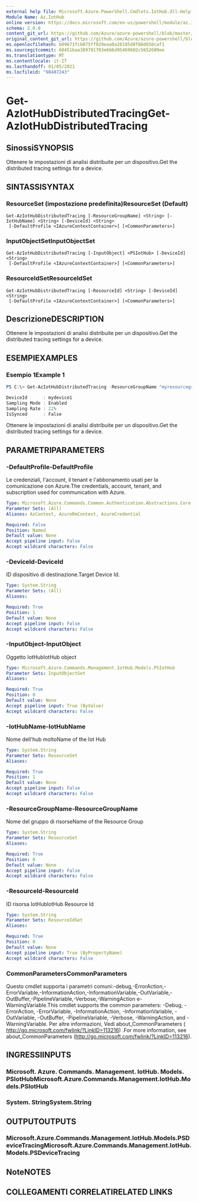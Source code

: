 ```yaml
---
external help file: Microsoft.Azure.PowerShell.Cmdlets.IotHub.dll-Help.xml
Module Name: Az.IotHub
online version: https://docs.microsoft.com/en-us/powershell/module/az.iothub/get-aziothubdistributedtracing
schema: 2.0.0
content_git_url: https://github.com/Azure/azure-powershell/blob/master/src/IotHub/IotHub/help/Get-AzIotHubDistributedTracing.md
original_content_git_url: https://github.com/Azure/azure-powershell/blob/master/src/IotHub/IotHub/help/Get-AzIotHubDistributedTracing.md
ms.openlocfilehash: b09671fcb075ff029eaa0a28185d8f88d650caf1
ms.sourcegitcommit: 68451baa389791703e666d95469602c5652609ee
ms.translationtype: MT
ms.contentlocale: it-IT
ms.lasthandoff: 01/05/2021
ms.locfileid: "98487243"
---
```

# <span data-ttu-id="6e30e-101">Get-AzIotHubDistributedTracing</span><span class="sxs-lookup"><span data-stu-id="6e30e-101">Get-AzIotHubDistributedTracing</span></span>

## <span data-ttu-id="6e30e-102">Sinossi</span><span class="sxs-lookup"><span data-stu-id="6e30e-102">SYNOPSIS</span></span>
<span data-ttu-id="6e30e-103">Ottenere le impostazioni di analisi distribuite per un dispositivo.</span><span class="sxs-lookup"><span data-stu-id="6e30e-103">Get the distributed tracing settings for a device.</span></span>

## <span data-ttu-id="6e30e-104">SINTASSI</span><span class="sxs-lookup"><span data-stu-id="6e30e-104">SYNTAX</span></span>

### <span data-ttu-id="6e30e-105">ResourceSet (impostazione predefinita)</span><span class="sxs-lookup"><span data-stu-id="6e30e-105">ResourceSet (Default)</span></span>
```
Get-AzIotHubDistributedTracing [-ResourceGroupName] <String> [-IotHubName] <String> [-DeviceId] <String>
 [-DefaultProfile <IAzureContextContainer>] [<CommonParameters>]
```

### <span data-ttu-id="6e30e-106">InputObjectSet</span><span class="sxs-lookup"><span data-stu-id="6e30e-106">InputObjectSet</span></span>
```
Get-AzIotHubDistributedTracing [-InputObject] <PSIotHub> [-DeviceId] <String>
 [-DefaultProfile <IAzureContextContainer>] [<CommonParameters>]
```

### <span data-ttu-id="6e30e-107">ResourceIdSet</span><span class="sxs-lookup"><span data-stu-id="6e30e-107">ResourceIdSet</span></span>
```
Get-AzIotHubDistributedTracing [-ResourceId] <String> [-DeviceId] <String>
 [-DefaultProfile <IAzureContextContainer>] [<CommonParameters>]
```

## <span data-ttu-id="6e30e-108">Descrizione</span><span class="sxs-lookup"><span data-stu-id="6e30e-108">DESCRIPTION</span></span>
<span data-ttu-id="6e30e-109">Ottenere le impostazioni di analisi distribuite per un dispositivo.</span><span class="sxs-lookup"><span data-stu-id="6e30e-109">Get the distributed tracing settings for a device.</span></span>

## <span data-ttu-id="6e30e-110">ESEMPI</span><span class="sxs-lookup"><span data-stu-id="6e30e-110">EXAMPLES</span></span>

### <span data-ttu-id="6e30e-111">Esempio 1</span><span class="sxs-lookup"><span data-stu-id="6e30e-111">Example 1</span></span>
```powershell
PS C:\> Get-AzIotHubDistributedTracing -ResourceGroupName "myresourcegroup" -IotHubName "myiothub" -DeviceId "myDevice1"

DeviceId      : mydevice1
Sampling Mode : Enabled
Sampling Rate : 22%
IsSynced      : False
```

<span data-ttu-id="6e30e-112">Ottenere le impostazioni di analisi distribuite per un dispositivo.</span><span class="sxs-lookup"><span data-stu-id="6e30e-112">Get the distributed tracing settings for a device.</span></span>

## <span data-ttu-id="6e30e-113">PARAMETRI</span><span class="sxs-lookup"><span data-stu-id="6e30e-113">PARAMETERS</span></span>

### <span data-ttu-id="6e30e-114">-DefaultProfile</span><span class="sxs-lookup"><span data-stu-id="6e30e-114">-DefaultProfile</span></span>
<span data-ttu-id="6e30e-115">Le credenziali, l'account, il tenant e l'abbonamento usati per la comunicazione con Azure.</span><span class="sxs-lookup"><span data-stu-id="6e30e-115">The credentials, account, tenant, and subscription used for communication with Azure.</span></span>

```yaml
Type: Microsoft.Azure.Commands.Common.Authentication.Abstractions.Core.IAzureContextContainer
Parameter Sets: (All)
Aliases: AzContext, AzureRmContext, AzureCredential

Required: False
Position: Named
Default value: None
Accept pipeline input: False
Accept wildcard characters: False
```

### <span data-ttu-id="6e30e-116">-DeviceId</span><span class="sxs-lookup"><span data-stu-id="6e30e-116">-DeviceId</span></span>
<span data-ttu-id="6e30e-117">ID dispositivo di destinazione.</span><span class="sxs-lookup"><span data-stu-id="6e30e-117">Target Device Id.</span></span>

```yaml
Type: System.String
Parameter Sets: (All)
Aliases:

Required: True
Position: 1
Default value: None
Accept pipeline input: False
Accept wildcard characters: False
```

### <span data-ttu-id="6e30e-118">-InputObject</span><span class="sxs-lookup"><span data-stu-id="6e30e-118">-InputObject</span></span>
<span data-ttu-id="6e30e-119">Oggetto IotHub</span><span class="sxs-lookup"><span data-stu-id="6e30e-119">IotHub object</span></span>

```yaml
Type: Microsoft.Azure.Commands.Management.IotHub.Models.PSIotHub
Parameter Sets: InputObjectSet
Aliases:

Required: True
Position: 0
Default value: None
Accept pipeline input: True (ByValue)
Accept wildcard characters: False
```

### <span data-ttu-id="6e30e-120">-IotHubName</span><span class="sxs-lookup"><span data-stu-id="6e30e-120">-IotHubName</span></span>
<span data-ttu-id="6e30e-121">Nome dell'hub molto</span><span class="sxs-lookup"><span data-stu-id="6e30e-121">Name of the Iot Hub</span></span>

```yaml
Type: System.String
Parameter Sets: ResourceSet
Aliases:

Required: True
Position: 1
Default value: None
Accept pipeline input: False
Accept wildcard characters: False
```

### <span data-ttu-id="6e30e-122">-ResourceGroupName</span><span class="sxs-lookup"><span data-stu-id="6e30e-122">-ResourceGroupName</span></span>
<span data-ttu-id="6e30e-123">Nome del gruppo di risorse</span><span class="sxs-lookup"><span data-stu-id="6e30e-123">Name of the Resource Group</span></span>

```yaml
Type: System.String
Parameter Sets: ResourceSet
Aliases:

Required: True
Position: 0
Default value: None
Accept pipeline input: False
Accept wildcard characters: False
```

### <span data-ttu-id="6e30e-124">-ResourceId</span><span class="sxs-lookup"><span data-stu-id="6e30e-124">-ResourceId</span></span>
<span data-ttu-id="6e30e-125">ID risorsa IotHub</span><span class="sxs-lookup"><span data-stu-id="6e30e-125">IotHub Resource Id</span></span>

```yaml
Type: System.String
Parameter Sets: ResourceIdSet
Aliases:

Required: True
Position: 0
Default value: None
Accept pipeline input: True (ByPropertyName)
Accept wildcard characters: False
```

### <span data-ttu-id="6e30e-126">CommonParameters</span><span class="sxs-lookup"><span data-stu-id="6e30e-126">CommonParameters</span></span>
<span data-ttu-id="6e30e-127">Questo cmdlet supporta i parametri comuni:-debug,-ErrorAction,-ErrorVariable,-InformationAction,-InformationVariable,-OutVariable,-OutBuffer,-PipelineVariable,-Verbose,-WarningAction e-WarningVariable.</span><span class="sxs-lookup"><span data-stu-id="6e30e-127">This cmdlet supports the common parameters: -Debug, -ErrorAction, -ErrorVariable, -InformationAction, -InformationVariable, -OutVariable, -OutBuffer, -PipelineVariable, -Verbose, -WarningAction, and -WarningVariable.</span></span> <span data-ttu-id="6e30e-128">Per altre informazioni, Vedi about_CommonParameters ( http://go.microsoft.com/fwlink/?LinkID=113216) .</span><span class="sxs-lookup"><span data-stu-id="6e30e-128">For more information, see about_CommonParameters (http://go.microsoft.com/fwlink/?LinkID=113216).</span></span>

## <span data-ttu-id="6e30e-129">INGRESSI</span><span class="sxs-lookup"><span data-stu-id="6e30e-129">INPUTS</span></span>

### <span data-ttu-id="6e30e-130">Microsoft. Azure. Commands. Management. IotHub. Models. PSIotHub</span><span class="sxs-lookup"><span data-stu-id="6e30e-130">Microsoft.Azure.Commands.Management.IotHub.Models.PSIotHub</span></span>

### <span data-ttu-id="6e30e-131">System. String</span><span class="sxs-lookup"><span data-stu-id="6e30e-131">System.String</span></span>

## <span data-ttu-id="6e30e-132">OUTPUT</span><span class="sxs-lookup"><span data-stu-id="6e30e-132">OUTPUTS</span></span>

### <span data-ttu-id="6e30e-133">Microsoft.Azure.Commands.Management.IotHub.Models.PSDeviceTracing</span><span class="sxs-lookup"><span data-stu-id="6e30e-133">Microsoft.Azure.Commands.Management.IotHub.Models.PSDeviceTracing</span></span>

## <span data-ttu-id="6e30e-134">Note</span><span class="sxs-lookup"><span data-stu-id="6e30e-134">NOTES</span></span>

## <span data-ttu-id="6e30e-135">COLLEGAMENTI CORRELATI</span><span class="sxs-lookup"><span data-stu-id="6e30e-135">RELATED LINKS</span></span>
